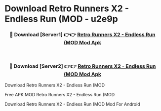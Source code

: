# Download Retro Runners X2 - Endless Run (MOD - u2e9p



<div align="center">
<h3>🔴 Download [Server1] 👉👉 <a href="https://momento.my/?title=Retro_Runners_X2_-_Endless_Run_(MOD">Retro Runners X2 - Endless Run (MOD Mod Apk</a></h3><br>

<h3>🔴 Download [Server2] 👉👉 <a href="https://momento.my/?title=Retro_Runners_X2_-_Endless_Run_(MOD">Retro Runners X2 - Endless Run (MOD Mod Apk</a></h3>
</div>



Download Retro Runners X2 - Endless Run (MOD 

Free APK MOD Retro Runners X2 - Endless Run (MOD 

Download Retro Runners X2 - Endless Run (MOD Mod For Android
